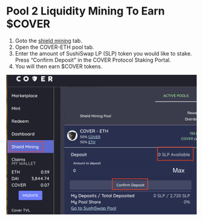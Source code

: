 # Pool 2 Liquidity Mining To Earn $COVER

1. Goto the [shield mining](https://app.coverprotocol.com/app/shieldmining) tab.
2. Open the COVER-ETH pool tab.
3. Enter the amount of SushiSwap LP \(SLP\) token you would like to stake. Press “Confirm Deposit” in the COVER Protocol Staking Portal.
4. You will then earn $COVER tokens.

![](../../.gitbook/assets/screen-shot-2020-12-02-at-11.10.30-pm.png)

